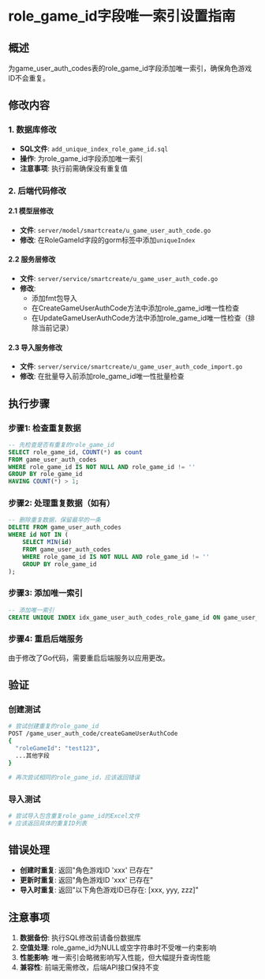 # role_game_id字段唯一索引设置指南

## 概述
为game_user_auth_codes表的role_game_id字段添加唯一索引，确保角色游戏ID不会重复。

## 修改内容

### 1. 数据库修改
- **SQL文件**: `add_unique_index_role_game_id.sql`
- **操作**: 为role_game_id字段添加唯一索引
- **注意事项**: 执行前需确保没有重复值

### 2. 后端代码修改

#### 2.1 模型层修改
- **文件**: `server/model/smartcreate/u_game_user_auth_code.go`
- **修改**: 在RoleGameId字段的gorm标签中添加`uniqueIndex`

#### 2.2 服务层修改
- **文件**: `server/service/smartcreate/u_game_user_auth_code.go`
- **修改**: 
  - 添加fmt包导入
  - 在CreateGameUserAuthCode方法中添加role_game_id唯一性检查
  - 在UpdateGameUserAuthCode方法中添加role_game_id唯一性检查（排除当前记录）

#### 2.3 导入服务修改
- **文件**: `server/service/smartcreate/u_game_user_auth_code_import.go`
- **修改**: 在批量导入前添加role_game_id唯一性批量检查

## 执行步骤

### 步骤1: 检查重复数据
```sql
-- 先检查是否有重复的role_game_id
SELECT role_game_id, COUNT(*) as count
FROM game_user_auth_codes
WHERE role_game_id IS NOT NULL AND role_game_id != ''
GROUP BY role_game_id
HAVING COUNT(*) > 1;
```

### 步骤2: 处理重复数据（如有）
```sql
-- 删除重复数据，保留最早的一条
DELETE FROM game_user_auth_codes 
WHERE id NOT IN (
    SELECT MIN(id) 
    FROM game_user_auth_codes 
    WHERE role_game_id IS NOT NULL AND role_game_id != ''
    GROUP BY role_game_id
);
```

### 步骤3: 添加唯一索引
```sql
-- 添加唯一索引
CREATE UNIQUE INDEX idx_game_user_auth_codes_role_game_id ON game_user_auth_codes(role_game_id);
```

### 步骤4: 重启后端服务
由于修改了Go代码，需要重启后端服务以应用更改。

## 验证

### 创建测试
```bash
# 尝试创建重复的role_game_id
POST /game_user_auth_code/createGameUserAuthCode
{
  "roleGameId": "test123",
  ...其他字段
}

# 再次尝试相同的role_game_id，应该返回错误
```

### 导入测试
```bash
# 尝试导入包含重复role_game_id的Excel文件
# 应该返回具体的重复ID列表
```

## 错误处理

- **创建时重复**: 返回"角色游戏ID 'xxx' 已存在"
- **更新时重复**: 返回"角色游戏ID 'xxx' 已存在"
- **导入时重复**: 返回"以下角色游戏ID已存在: [xxx, yyy, zzz]"

## 注意事项

1. **数据备份**: 执行SQL修改前请备份数据库
2. **空值处理**: role_game_id为NULL或空字符串时不受唯一约束影响
3. **性能影响**: 唯一索引会略微影响写入性能，但大幅提升查询性能
4. **兼容性**: 前端无需修改，后端API接口保持不变